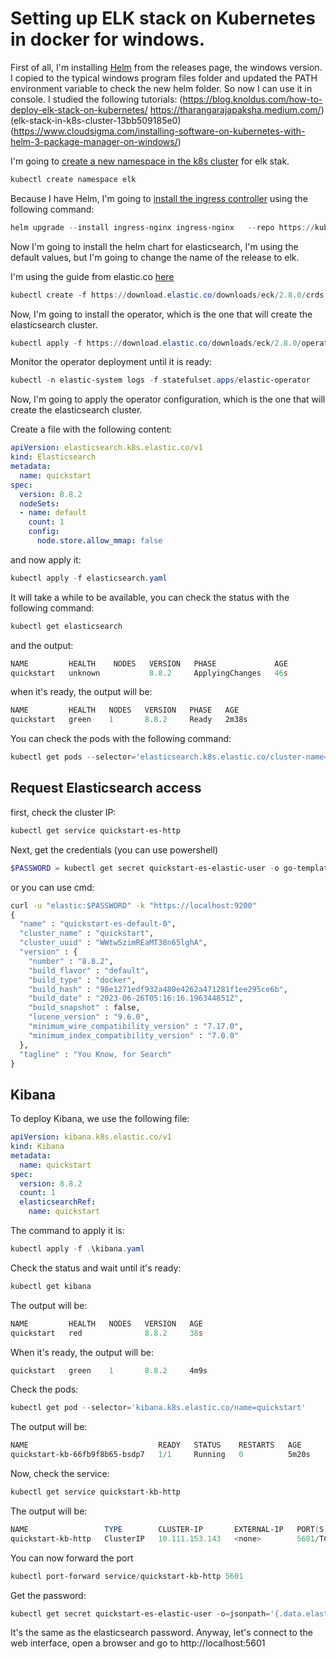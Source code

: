 # Setting up ELK stack on Kubernetes in docker for windows.

First of all, I'm installing [Helm][helm] from the releases page, the windows version. I copied to the typical windows program files folder and updated the PATH environment variable to check the new helm folder. So now I can use it in console.
I studied the following tutorials: 
(https://blog.knoldus.com/how-to-deploy-elk-stack-on-kubernetes/
https://tharangarajapaksha.medium.com/)(elk-stack-in-k8s-cluster-13bb509185e0)
(https://www.cloudsigma.com/installing-software-on-kubernetes-with-helm-3-package-manager-on-windows/)


I'm going to [create a new namespace in the k8s cluster][nsp] for elk stak.

```powershell
kubectl create namespace elk 
``` 

Because I have Helm, I'm going to [install the ingress controller][ingress] using the following command:

```powershell
helm upgrade --install ingress-nginx ingress-nginx   --repo https://kubernetes.github.io/ingress-nginx   --namespace ingress-nginx --create-namespace
```



Now I'm going to install the helm chart for elasticsearch, I'm using the default values, but I'm going to change the name of the release to elk.

I'm using the guide from elastic.co [here][eck-k8s]

```powershell
kubectl create -f https://download.elastic.co/downloads/eck/2.8.0/crds.yaml
```

Now, I'm going to install the operator, which is the one that will create the elasticsearch cluster.

```powershell
kubectl apply -f https://download.elastic.co/downloads/eck/2.8.0/operator.yaml
```

Monitor the operator deployment until it is ready:

```powershell
kubectl -n elastic-system logs -f statefulset.apps/elastic-operator
```

Now, I'm going to apply the operator configuration, which is the one that will create the elasticsearch cluster.

Create a file with the following content:

```yaml
apiVersion: elasticsearch.k8s.elastic.co/v1
kind: Elasticsearch
metadata:
  name: quickstart
spec:
  version: 8.8.2
  nodeSets:
  - name: default
    count: 1
    config:
      node.store.allow_mmap: false
```

and now apply it:

```powershell
kubectl apply -f elasticsearch.yaml
```

It will take a while to be available, you can check the status with the following command:

```powershell
kubectl get elasticsearch
```

and the output:

```powershell	
NAME         HEALTH    NODES   VERSION   PHASE             AGE
quickstart   unknown           8.8.2     ApplyingChanges   46s
```

when it's ready, the output will be:

```powershell	
NAME         HEALTH   NODES   VERSION   PHASE   AGE
quickstart   green    1       8.8.2     Ready   2m38s
```	


You can check the pods with the following command:

```powershell
kubectl get pods --selector='elasticsearch.k8s.elastic.co/cluster-name=quickstart'
```	

## Request Elasticsearch access
first, check the cluster IP:
```powershell
kubectl get service quickstart-es-http
```

Next, get the credentials (you can use powershell)
```powershell
$PASSWORD = kubectl get secret quickstart-es-elastic-user -o go-template='{{.data.elastic | base64decode}}'
```

or you can use cmd:
```cmd
curl -u "elastic:$PASSWORD" -k "https://localhost:9200"
{
  "name" : "quickstart-es-default-0",
  "cluster_name" : "quickstart",
  "cluster_uuid" : "WWtwSzimREaMT38n65lghA",
  "version" : {
    "number" : "8.8.2",
    "build_flavor" : "default",
    "build_type" : "docker",
    "build_hash" : "98e1271edf932a480e4262a471281f1ee295ce6b",
    "build_date" : "2023-06-26T05:16:16.196344851Z",
    "build_snapshot" : false,
    "lucene_version" : "9.6.0",
    "minimum_wire_compatibility_version" : "7.17.0",
    "minimum_index_compatibility_version" : "7.0.0"
  },
  "tagline" : "You Know, for Search"
}
```

## Kibana
To deploy Kibana, we use the following file:

```yaml
apiVersion: kibana.k8s.elastic.co/v1
kind: Kibana
metadata:
  name: quickstart
spec:
  version: 8.8.2
  count: 1
  elasticsearchRef:
    name: quickstart
```

The command to apply it is:

```powershell
kubectl apply -f .\kibana.yaml
```	

Check the status and wait until it's ready:

```powershell
kubectl get kibana
```

The output will be:

```powershell
NAME         HEALTH   NODES   VERSION   AGE
quickstart   red              8.8.2     38s
```

When it's ready, the output will be:

```powershell
quickstart   green    1       8.8.2     4m9s
```

Check the pods:
  
```powershell
kubectl get pod --selector='kibana.k8s.elastic.co/name=quickstart'
```

The output will be:

```powershell
NAME                             READY   STATUS    RESTARTS   AGE
quickstart-kb-66fb9f8b65-bsdp7   1/1     Running   0          5m20s
```
Now, check the service:

```powershell
kubectl get service quickstart-kb-http
```

The output will be:

```powershell
NAME                 TYPE        CLUSTER-IP       EXTERNAL-IP   PORT(S)    AGE
quickstart-kb-http   ClusterIP   10.111.153.143   <none>        5601/TCP   5m40s
```

You can now forward the port
  
 ```powershell
 kubectl port-forward service/quickstart-kb-http 5601
```

Get the password:

```powershell
kubectl get secret quickstart-es-elastic-user -o=jsonpath='{.data.elastic}' | %{[System.Text.Encoding]::UTF8.GetString([System.Convert]::FromBase64String($_))};
```
It's the same as the elasticsearch password.
Anyway, let's connect to the web interface, open a browser and go to http://localhost:5601






[helm]: https://github.com/helm/helm/releases
[nsp]: https://kubernetes.io/docs/tasks/administer-cluster/namespaces/
[ingress]: https://kubernetes.github.io/ingress-nginx/deploy/#quick-start
[eck-k8s]:https://www.elastic.co/guide/en/cloud-on-k8s/current/k8s-deploy-eck.html
[port-forwarding-docker]:https://medium.com/@lizrice/accessing-an-application-on-kubernetes-in-docker-1054d46b64b1